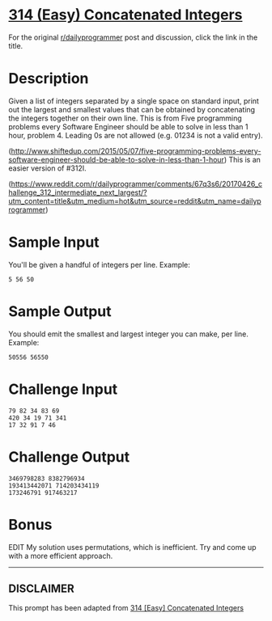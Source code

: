 # [314 (Easy) Concatenated Integers](https://www.reddit.com/r/dailyprogrammer/comments/69y21t/20170508_challenge_314_easy_concatenated_integers/)

For the original [r/dailyprogrammer](https://www.reddit.com/r/dailyprogrammer/) post and discussion, click the link in the title.

# Description
Given a list of integers separated by a single space on standard input, print out the largest and smallest values that can be obtained by concatenating the integers together on their own line. This is from Five programming problems every Software Engineer should be able to solve in less than 1 hour, problem 4. Leading 0s are not allowed (e.g. 01234 is not a valid entry). 

(http://www.shiftedup.com/2015/05/07/five-programming-problems-every-software-engineer-should-be-able-to-solve-in-less-than-1-hour)
This is an easier version of #312I.

(https://www.reddit.com/r/dailyprogrammer/comments/67q3s6/20170426_challenge_312_intermediate_next_largest/?utm_content=title&utm_medium=hot&utm_source=reddit&utm_name=dailyprogrammer)
# Sample Input
You'll be given a handful of integers per line. Example:


```
5 56 50
```
# Sample Output
You should emit the smallest and largest integer you can make, per line. Example:


```
50556 56550
```
# Challenge Input

```
79 82 34 83 69
420 34 19 71 341
17 32 91 7 46
```
# Challenge Output

```
3469798283 8382796934
193413442071 714203434119
173246791 917463217
```
# Bonus
EDIT My solution uses permutations, which is inefficient. Try and come up with a more efficient approach.


----
## **DISCLAIMER**
This prompt has been adapted from [314 [Easy] Concatenated Integers](https://www.reddit.com/r/dailyprogrammer/comments/69y21t/20170508_challenge_314_easy_concatenated_integers/
)
